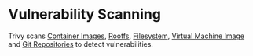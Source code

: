 # Vulnerability Scanning

Trivy scans [Container Images][image], [Rootfs][rootfs], [Filesystem][fs], [Virtual Machine Image][vm] and [Git Repositories][repo] to detect vulnerabilities.

[image]: image.md
[rootfs]: rootfs.md
[fs]: filesystem.md
[repo]: git-repository.md
[vm]: ../../vm/index.md
